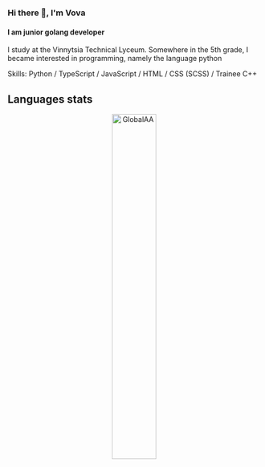 ### Hi there 👋, I'm Vova
#### I am junior golang developer

I study at the Vinnytsia Technical Lyceum. Somewhere in the 5th grade, I became interested in programming, namely the language python

Skills: Python / TypeScript / JavaScript / HTML / CSS (SCSS) / Trainee C++

<h2>Languages stats </h2> 
<p align="center"> <img width="42%" src="https://github-readme-stats.vercel.app/api/top-langs/?username=GlobalAA&layout=compact&theme=tokyonight&hide=css,scss,makefile" alt="GlobalAA" /> </p>
